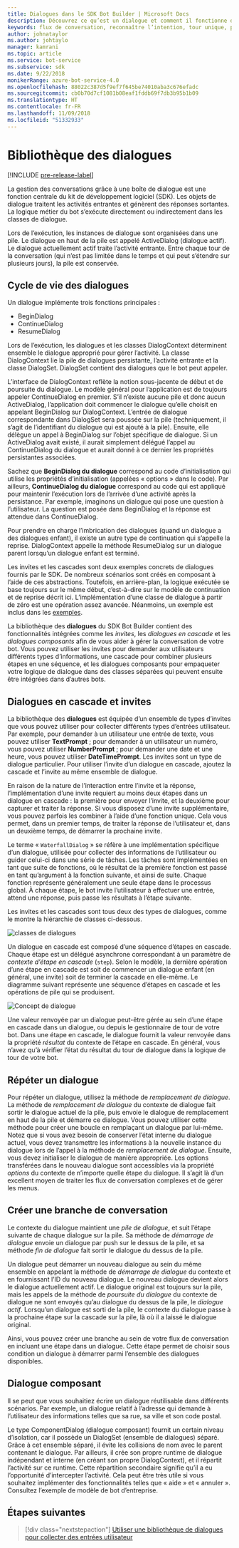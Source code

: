 ```yaml
---
title: Dialogues dans le SDK Bot Builder | Microsoft Docs
description: Découvrez ce qu’est un dialogue et comment il fonctionne dans le SDK Bot Builder.
keywords: flux de conversation, reconnaître l’intention, tour unique, plusieurs tours, conversation de bot, dialogues, invites, cascades, ensemble de dialogues
author: johnataylor
ms.author: johtaylo
manager: kamrani
ms.topic: article
ms.service: bot-service
ms.subservice: sdk
ms.date: 9/22/2018
monikerRange: azure-bot-service-4.0
ms.openlocfilehash: 88022c387d5f9ef7f645be74010aba3c676efadc
ms.sourcegitcommit: cb0b70d7cf1081b08eaf1fddb69f7db3b95b1b09
ms.translationtype: HT
ms.contentlocale: fr-FR
ms.lasthandoff: 11/09/2018
ms.locfileid: "51332933"
---
```

# <a name="dialogs-library"></a>Bibliothèque des dialogues

[!INCLUDE [pre-release-label](../includes/pre-release-label.md)]

La gestion des conversations grâce à une boîte de dialogue est une fonction centrale du kit de développement logiciel (SDK). Les objets de dialogue traitent les activités entrantes et génèrent des réponses sortantes. La logique métier du bot s’exécute directement ou indirectement dans les classes de dialogue.

Lors de l’exécution, les instances de dialogue sont organisées dans une pile. Le dialogue en haut de la pile est appelé ActiveDialog (dialogue actif). Le dialogue actuellement actif traite l’activité entrante. Entre chaque tour de la conversation (qui n’est pas limitée dans le temps et qui peut s’étendre sur plusieurs jours), la pile est conservée. 

## <a name="dialog-lifecycle"></a>Cycle de vie des dialogues

Un dialogue implémente trois fonctions principales :
- BeginDialog
- ContinueDialog
- ResumeDialog

Lors de l’exécution, les dialogues et les classes DialogContext déterminent ensemble le dialogue approprié pour gérer l’activité. La classe DialogContext lie la pile de dialogues persistante, l’activité entrante et la classe DialogSet. DialogSet contient des dialogues que le bot peut appeler.

L’interface de DialogContext reflète la notion sous-jacente de début et de poursuite du dialogue. Le modèle général pour l’application est de toujours appeler ContinueDialog en premier. S’il n’existe aucune pile et donc aucun ActiveDialog, l’application doit commencer le dialogue qu’elle choisit en appelant BeginDialog sur DialogContext. L’entrée de dialogue correspondante dans DialogSet sera poussée sur la pile (techniquement, il s’agit de l’identifiant du dialogue qui est ajouté à la pile). Ensuite, elle délègue un appel à BeginDialog sur l’objet spécifique de dialogue. Si un ActiveDialog avait existé, il aurait simplement délégué l’appel au ContinueDialog du dialogue et aurait donné à ce dernier les propriétés persistantes associées.

Sachez que **BeginDialog du dialogue** correspond au code d’initialisation qui utilise les propriétés d’initialisation (appelées « options » dans le code). Par ailleurs, **ContinueDialog du dialogue** correspond au code qui est appliqué pour maintenir l’exécution lors de l’arrivée d’une activité après la persistance. Par exemple, imaginons un dialogue qui pose une question à l’utilisateur. La question est posée dans BeginDialog et la réponse est attendue dans ContinueDialog.

Pour prendre en charge l’imbrication des dialogues (quand un dialogue a des dialogues enfant), il existe un autre type de continuation qui s’appelle la reprise. DialogContext appelle la méthode ResumeDialog sur un dialogue parent lorsqu’un dialogue enfant est terminé.

Les invites et les cascades sont deux exemples concrets de dialogues fournis par le SDK. De nombreux scénarios sont créés en composant à l’aide de ces abstractions. Toutefois, en arrière-plan, la logique exécutée se base toujours sur le même début, c’est-à-dire sur le modèle de continuation et de reprise décrit ici. L’implémentation d’une classe de dialogue à partir de zéro est une opération assez avancée. Néanmoins, un exemple est inclus dans les [exemples](https://github.com/Microsoft/BotBuilder-samples).

La bibliothèque des **dialogues** du SDK Bot Builder contient des fonctionnalités intégrées comme les _invites_, les _dialogues en cascade_ et les _dialogues composants_ afin de vous aider à gérer la conversation de votre bot. Vous pouvez utiliser les invites pour demander aux utilisateurs différents types d’informations, une cascade pour combiner plusieurs étapes en une séquence, et les dialogues composants pour empaqueter votre logique de dialogue dans des classes séparées qui peuvent ensuite être intégrées dans d’autres bots.
## <a name="waterfall-dialogs-and-prompts"></a>Dialogues en cascade et invites

La bibliothèque des **dialogues** est équipée d’un ensemble de types d’invites que vous pouvez utiliser pour collecter différents types d’entrées utilisateur. Par exemple, pour demander à un utilisateur une entrée de texte, vous pouvez utiliser **TextPrompt** ; pour demander à un utilisateur un numéro, vous pouvez utiliser **NumberPrompt** ; pour demander une date et une heure, vous pouvez utiliser **DateTimePrompt**. Les invites sont un type de dialogue particulier. Pour utiliser l’invite d’un dialogue en cascade, ajoutez la cascade et l’invite au même ensemble de dialogue. 

En raison de la nature de l’interaction entre l’invite et la réponse, l’implémentation d’une invite requiert au moins deux étapes dans un dialogue en cascade : la première pour envoyer l’invite, et la deuxième pour capturer et traiter la réponse.  Si vous disposez d’une invite supplémentaire, vous pouvez parfois les combiner à l’aide d’une fonction unique. Cela vous permet, dans un premier temps, de traiter la réponse de l’utilisateur et, dans un deuxième temps, de démarrer la prochaine invite.

Le terme « `WaterfallDialog` » se réfère à une implémentation spécifique d’un dialogue, utilisée pour collecter des informations de l’utilisateur ou guider celui-ci dans une série de tâches. Les tâches sont implémentées en tant que suite de fonctions, où le résultat de la première fonction est passé en tant qu’argument à la fonction suivante, et ainsi de suite. Chaque fonction représente généralement une seule étape dans le processus global. À chaque étape, le bot invite l’utilisateur à effectuer une entrée, attend une réponse, puis passe les résultats à l’étape suivante. 

Les invites et les cascades sont tous deux des types de dialogues, comme le montre la hiérarchie de classes ci-dessous. 

![classes de dialogues](media/bot-builder-dialog-classes.png)

Un dialogue en cascade est composé d’une séquence d’étapes en cascade. Chaque étape est un délégué asynchrone correspondant à un paramètre de _contexte d’étape en cascade_ (`step`). Selon le modèle, la dernière opération d’une étape en cascade est soit de commencer un dialogue enfant (en général, une invite) soit de terminer la cascade en elle-même. Le diagramme suivant représente une séquence d’étapes en cascade et les opérations de pile qui se produisent.

![Concept de dialogue](media/bot-builder-dialog-concept.png)

Une valeur renvoyée par un dialogue peut-être gérée au sein d’une étape en cascade dans un dialogue, ou depuis le gestionnaire de tour de votre bot.
Dans une étape en cascade, le dialogue fournit la valeur renvoyée dans la propriété _résultat_ du contexte de l’étape en cascade.
En général, vous n’avez qu’à vérifier l’état du résultat du tour de dialogue dans la logique de tour de votre bot.

## <a name="repeating-a-dialog"></a>Répéter un dialogue

Pour répéter un dialogue, utilisez la méthode de *remplacement de dialogue*. La méthode de *remplacement de dialogue* du contexte de dialogue fait sortir le dialogue actuel de la pile, puis envoie le dialogue de remplacement en haut de la pile et démarre ce dialogue. Vous pouvez utiliser cette méthode pour créer une boucle en remplaçant un dialogue par lui-même. Notez que si vous avez besoin de conserver l’état interne du dialogue actuel, vous devez transmettre les informations à la nouvelle instance du dialogue lors de l’appel à la méthode de _remplacement de dialogue_. Ensuite, vous devez initialiser le dialogue de manière appropriée. Les options transférées dans le nouveau dialogue sont accessibles via la propriété _options_ du contexte de n’importe quelle étape du dialogue. Il s’agit là d’un excellent moyen de traiter les flux de conversation complexes et de gérer les menus.

## <a name="branch-a-conversation"></a>Créer une branche de conversation

Le contexte du dialogue maintient une _pile de dialogue_, et suit l’étape suivante de chaque dialogue sur la pile. Sa méthode de _démarrage de dialogue_ envoie un dialogue par push sur le dessus de la pile, et sa méthode _fin de dialogue_ fait sortir le dialogue du dessus de la pile.

Un dialogue peut démarrer un nouveau dialogue au sein du même ensemble en appelant la méthode de _démarrage de dialogue_ du contexte et en fournissant l’ID du nouveau dialogue. Le nouveau dialogue devient alors le dialogue actuellement actif. Le dialogue original est toujours sur la pile, mais les appels de la méthode de _poursuite du dialogue_ du contexte de dialogue ne sont envoyés qu’au dialogue du dessus de la pile, le _dialogue actif_. Lorsqu’un dialogue est sorti de la pile, le contexte du dialogue passe à la prochaine étape sur la cascade sur la pile, là où il a laissé le dialogue original.

Ainsi, vous pouvez créer une branche au sein de votre flux de conversation en incluant une étape dans un dialogue. Cette étape permet de choisir sous condition un dialogue à démarrer parmi l’ensemble des dialogues disponibles.

## <a name="component-dialog"></a>Dialogue composant
Il se peut que vous souhaitiez écrire un dialogue réutilisable dans différents scénarios. Par exemple, un dialogue relatif à l’adresse qui demande à l’utilisateur des informations telles que sa rue, sa ville et son code postal. 

Le type ComponentDialog (dialogue composant) fournit un certain niveau d’isolation, car il possède un DialogSet (ensemble de dialogues) séparé. Grâce à cet ensemble séparé, il évite les collisions de nom avec le parent contenant le dialogue. Par ailleurs, il crée son propre runtime de dialogue indépendant et interne (en créant son propre DialogContext), et il répartit l’activité sur ce runtime. Cette répartition secondaire signifie qu’il a eu l’opportunité d’intercepter l’activité. Cela peut être très utile si vous souhaitez implémenter des fonctionnalités telles que « aide » et « annuler ».  Consultez l’exemple de modèle de bot d’entreprise. 

## <a name="next-steps"></a>Étapes suivantes

> [!div class="nextstepaction"]
> [Utiliser une bibliothèque de dialogues pour collecter des entrées utilisateur](bot-builder-prompts.md)
